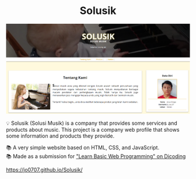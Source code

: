 <h1 align="center">Solusik</h1>

<img src="https://github.com/jo0707/Solusik/blob/master/solusik.png"/>

<br/>

💡 Solusik (Solusi Musik) is a company that provides some services and products about music. This project is a company web profile that shows some information and products they provide.

📚 A very simple website based on HTML, CSS, and JavaScript.  
📚 Made as a submission for ["Learn Basic Web Programming" on Dicoding](https://www.dicoding.com/academies/123)  

https://jo0707.github.io/Solusik/
